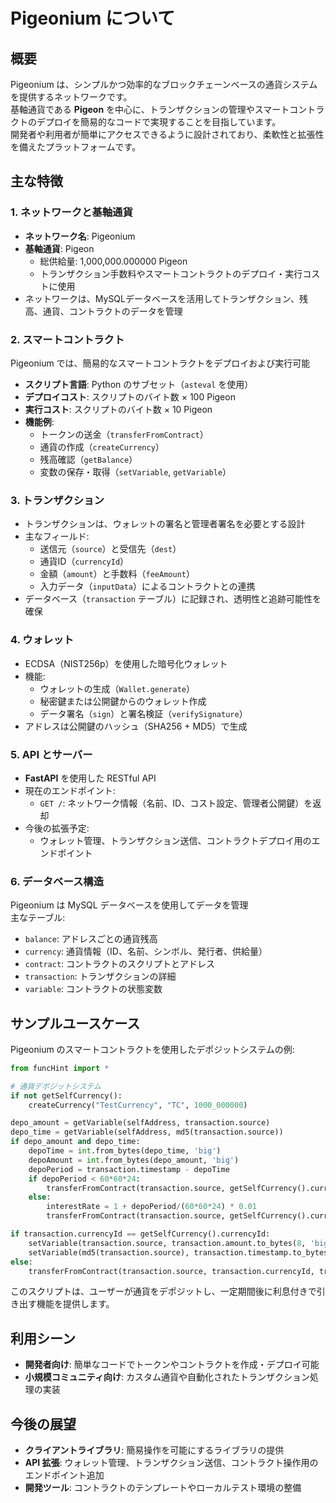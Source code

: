 # Pigeonium について

## 概要
Pigeonium は、シンプルかつ効率的なブロックチェーンベースの通貨システムを提供するネットワークです。  
基軸通貨である **Pigeon** を中心に、トランザクションの管理やスマートコントラクトのデプロイを簡易的なコードで実現することを目指しています。  
開発者や利用者が簡単にアクセスできるように設計されており、柔軟性と拡張性を備えたプラットフォームです。

## 主な特徴

### 1. ネットワークと基軸通貨
- **ネットワーク名**: Pigeonium
- **基軸通貨**: Pigeon
  - 総供給量: 1,000,000.000000 Pigeon
  - トランザクション手数料やスマートコントラクトのデプロイ・実行コストに使用
- ネットワークは、MySQLデータベースを活用してトランザクション、残高、通貨、コントラクトのデータを管理

### 2. スマートコントラクト
Pigeonium では、簡易的なスマートコントラクトをデプロイおよび実行可能
- **スクリプト言語**: Python のサブセット（`asteval` を使用）
- **デプロイコスト**: スクリプトのバイト数 × 100 Pigeon
- **実行コスト**: スクリプトのバイト数 × 10 Pigeon
- **機能例**:
  - トークンの送金（`transferFromContract`）
  - 通貨の作成（`createCurrency`）
  - 残高確認（`getBalance`）
  - 変数の保存・取得（`setVariable`, `getVariable`）

### 3. トランザクション
- トランザクションは、ウォレットの署名と管理者署名を必要とする設計
- 主なフィールド:
  - 送信元（`source`）と受信先（`dest`）
  - 通貨ID（`currencyId`）
  - 金額（`amount`）と手数料（`feeAmount`）
  - 入力データ（`inputData`）によるコントラクトとの連携
- データベース（`transaction` テーブル）に記録され、透明性と追跡可能性を確保

### 4. ウォレット
- ECDSA（NIST256p）を使用した暗号化ウォレット
- 機能:
  - ウォレットの生成（`Wallet.generate`）
  - 秘密鍵または公開鍵からのウォレット作成
  - データ署名（`sign`）と署名検証（`verifySignature`）
- アドレスは公開鍵のハッシュ（SHA256 + MD5）で生成

### 5. API とサーバー
- **FastAPI** を使用した RESTful API
- 現在のエンドポイント:
  - `GET /`: ネットワーク情報（名前、ID、コスト設定、管理者公開鍵）を返却
- 今後の拡張予定:
  - ウォレット管理、トランザクション送信、コントラクトデプロイ用のエンドポイント

### 6. データベース構造
Pigeonium は MySQL データベースを使用してデータを管理  
主なテーブル:
- `balance`: アドレスごとの通貨残高
- `currency`: 通貨情報（ID、名前、シンボル、発行者、供給量）
- `contract`: コントラクトのスクリプトとアドレス
- `transaction`: トランザクションの詳細
- `variable`: コントラクトの状態変数

## サンプルユースケース
Pigeonium のスマートコントラクトを使用したデポジットシステムの例:

```python
from funcHint import *

# 通貨デポジットシステム
if not getSelfCurrency():
    createCurrency("TestCurrency", "TC", 1000_000000)

depo_amount = getVariable(selfAddress, transaction.source)
depo_time = getVariable(selfAddress, md5(transaction.source))
if depo_amount and depo_time:
    depoTime = int.from_bytes(depo_time, 'big')
    depoAmount = int.from_bytes(depo_amount, 'big')
    depoPeriod = transaction.timestamp - depoTime
    if depoPeriod < 60*60*24:
        transferFromContract(transaction.source, getSelfCurrency().currencyId, depo_amount)
    else:
        interestRate = 1 + depoPeriod/(60*60*24) * 0.01
        transferFromContract(transaction.source, getSelfCurrency().currencyId, int(depo_amount*(interestRate)))

if transaction.currencyId == getSelfCurrency().currencyId:
    setVariable(transaction.source, transaction.amount.to_bytes(8, 'big'))
    setVariable(md5(transaction.source), transaction.timestamp.to_bytes(8, 'big'))
else:
    transferFromContract(transaction.source, transaction.currencyId, transaction.amount)
```

このスクリプトは、ユーザーが通貨をデポジットし、一定期間後に利息付きで引き出す機能を提供します。

## 利用シーン
- **開発者向け**: 簡単なコードでトークンやコントラクトを作成・デプロイ可能
- **小規模コミュニティ向け**: カスタム通貨や自動化されたトランザクション処理の実装

## 今後の展望
- **クライアントライブラリ**: 簡易操作を可能にするライブラリの提供
- **API 拡張**: ウォレット管理、トランザクション送信、コントラクト操作用のエンドポイント追加
- **開発ツール**: コントラクトのテンプレートやローカルテスト環境の整備
